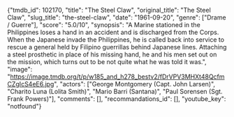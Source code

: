 {"tmdb_id": 102170, "title": "The Steel Claw", "original_title": "The Steel Claw", "slug_title": "the-steel-claw", "date": "1961-09-20", "genre": ["Drame / Guerre"], "score": "5.0/10", "synopsis": "A Marine stationed in the Philippines loses a hand in an accident and is discharged from the Corps. When the Japanese invade the Philippines, he is called back into service to rescue a general held by Filipino guerrillas behind Japanese lines. Attaching a steel prosthetic in place of his missing hand, he and his men set out on the mission, which turns out to be not quite what he was told it was.", "image": "https://image.tmdb.org/t/p/w185_and_h278_bestv2/fDrVPV3MHXt48QcfmCZgIcS4eE6.jpg", "actors": ["George Montgomery (Capt. John Larsen)", "Charito Luna (Lolita Smith)", "Mario Barri (Santana)", "Paul Sorensen (Sgt. Frank Powers)"], "comments": [], "recommandations_id": [], "youtube_key": "notfound"}